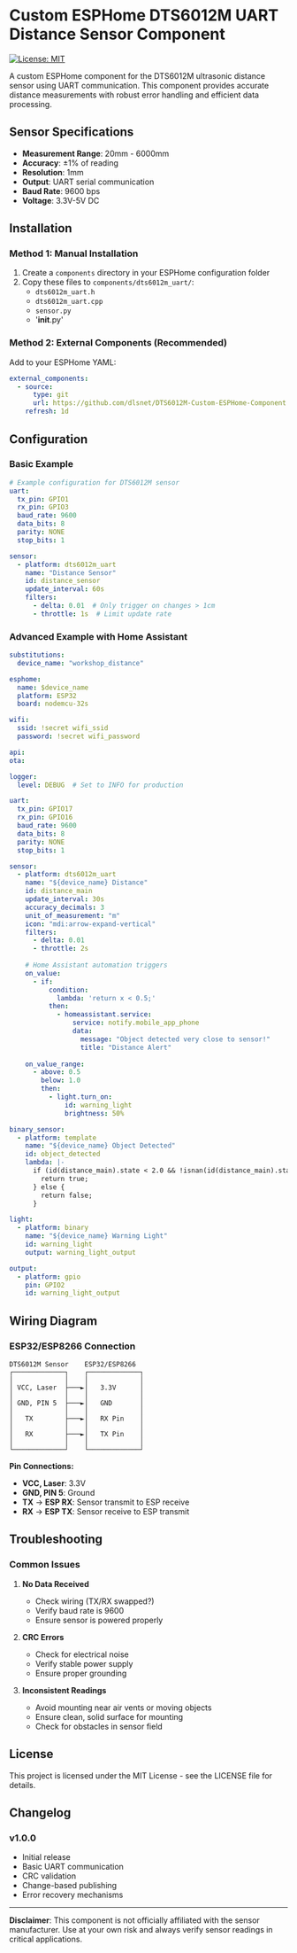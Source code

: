 # Custom ESPHome DTS6012M UART Distance Sensor Component
[![License: MIT](https://img.shields.io/badge/License-MIT-yellow.svg)](https://opensource.org/licenses/MIT)

A custom ESPHome component for the DTS6012M ultrasonic distance sensor using UART communication. This component provides accurate distance measurements with robust error handling and efficient data processing.

## Sensor Specifications

- **Measurement Range**: 20mm - 6000mm
- **Accuracy**: ±1% of reading
- **Resolution**: 1mm
- **Output**: UART serial communication
- **Baud Rate**: 9600 bps
- **Voltage**: 3.3V-5V DC

## Installation

### Method 1: Manual Installation

1. Create a `components` directory in your ESPHome configuration folder
2. Copy these files to `components/dts6012m_uart/`:
   - `dts6012m_uart.h`
   - `dts6012m_uart.cpp` 
   - `sensor.py`
   - '__init__.py'

### Method 2: External Components (Recommended)

Add to your ESPHome YAML:

```yaml
external_components:
  - source:
      type: git
      url: https://github.com/dlsnet/DTS6012M-Custom-ESPHome-Component
    refresh: 1d
```

## Configuration

### Basic Example

```yaml
# Example configuration for DTS6012M sensor
uart:
  tx_pin: GPIO1
  rx_pin: GPIO3
  baud_rate: 9600
  data_bits: 8
  parity: NONE
  stop_bits: 1

sensor:
  - platform: dts6012m_uart
    name: "Distance Sensor"
    id: distance_sensor
    update_interval: 60s
    filters:
      - delta: 0.01  # Only trigger on changes > 1cm
      - throttle: 1s  # Limit update rate
```

### Advanced Example with Home Assistant

```yaml
substitutions:
  device_name: "workshop_distance"

esphome:
  name: $device_name
  platform: ESP32
  board: nodemcu-32s

wifi:
  ssid: !secret wifi_ssid
  password: !secret wifi_password

api:
ota:

logger:
  level: DEBUG  # Set to INFO for production

uart:
  tx_pin: GPIO17
  rx_pin: GPIO16
  baud_rate: 9600
  data_bits: 8
  parity: NONE
  stop_bits: 1

sensor:
  - platform: dts6012m_uart
    name: "${device_name} Distance"
    id: distance_main
    update_interval: 30s
    accuracy_decimals: 3
    unit_of_measurement: "m"
    icon: "mdi:arrow-expand-vertical"
    filters:
      - delta: 0.01
      - throttle: 2s
    
    # Home Assistant automation triggers
    on_value:
      - if:
          condition:
            lambda: 'return x < 0.5;'
          then:
            - homeassistant.service:
                service: notify.mobile_app_phone
                data:
                  message: "Object detected very close to sensor!"
                  title: "Distance Alert"
    
    on_value_range:
      - above: 0.5
        below: 1.0
        then:
          - light.turn_on:
              id: warning_light
              brightness: 50%

binary_sensor:
  - platform: template
    name: "${device_name} Object Detected"
    id: object_detected
    lambda: |-
      if (id(distance_main).state < 2.0 && !isnan(id(distance_main).state)) {
        return true;
      } else {
        return false;
      }

light:
  - platform: binary
    name: "${device_name} Warning Light"
    id: warning_light
    output: warning_light_output

output:
  - platform: gpio
    pin: GPIO2
    id: warning_light_output
```

## Wiring Diagram

### ESP32/ESP8266 Connection

```
DTS6012M Sensor    ESP32/ESP8266
┌─────────────┐    ┌─────────────┐
│             │    │             │
│ VCC, Laser  ├───►│   3.3V      │
│             │    │             │
│ GND, PIN 5  ├───►│   GND       │
│             │    │             │
│   TX        ├───►│   RX Pin    │
│             │    │             │
│   RX        ├───►│   TX Pin    │
│             │    │             │
└─────────────┘    └─────────────┘
```

**Pin Connections:**
- **VCC, Laser**: 3.3V 
- **GND, PIN 5**: Ground
- **TX** → **ESP RX**: Sensor transmit to ESP receive
- **RX** → **ESP TX**: Sensor receive to ESP transmit



## Troubleshooting

### Common Issues

1. **No Data Received**
   - Check wiring (TX/RX swapped?)
   - Verify baud rate is 9600
   - Ensure sensor is powered properly

2. **CRC Errors**
   - Check for electrical noise
   - Verify stable power supply
   - Ensure proper grounding

3. **Inconsistent Readings**
   - Avoid mounting near air vents or moving objects
   - Ensure clean, solid surface for mounting
   - Check for obstacles in sensor field



## License

This project is licensed under the MIT License - see the LICENSE file for details.


## Changelog

### v1.0.0
- Initial release
- Basic UART communication
- CRC validation
- Change-based publishing
- Error recovery mechanisms

---

**Disclaimer**: This component is not officially affiliated with the sensor manufacturer. Use at your own risk and always verify sensor readings in critical applications.
